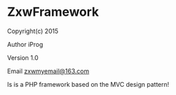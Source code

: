 # ZxwFramework
Copyright(c) 2015

Author      iProg

Version     1.0

Email       zxwmyemail@163.com

Is is a PHP framework based on the MVC design pattern!







